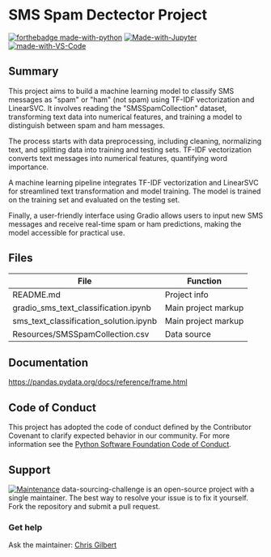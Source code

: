 # SMS Spam Dectector Project
[![forthebadge made-with-python](http://ForTheBadge.com/images/badges/made-with-python.svg)](https://www.python.org/)
[![Made-with-Jupyter](https://img.shields.io/badge/Made%20with-Jupyter-orange?style=for-the-badge&logo=Jupyter)](https://jupyter.org/try)
[![made-with-VS-Code](https://img.shields.io/badge/Visual%20Studio%20Code-007ACC?logo=visualstudiocode&logoColor=fff&style=plastic)](https://code.visualstudio.com/)

## Summary

This project aims to build a machine learning model to classify SMS messages as "spam" or "ham" (not spam) using TF-IDF vectorization and LinearSVC. It involves reading the "SMSSpamCollection" dataset, transforming text data into numerical features, and training a model to distinguish between spam and ham messages.

The process starts with data preprocessing, including cleaning, normalizing text, and splitting data into training and testing sets. TF-IDF vectorization converts text messages into numerical features, quantifying word importance.

A machine learning pipeline integrates TF-IDF vectorization and LinearSVC for streamlined text transformation and model training. The model is trained on the training set and evaluated on the testing set.

Finally, a user-friendly interface using Gradio allows users to input new SMS messages and receive real-time spam or ham predictions, making the model accessible for practical use.

## Files

| File | Function |                        
| ---- | ------------- |
| README.md | Project info |
| gradio_sms_text_classification.ipynb | Main project markup |
| sms_text_classification_solution.ipynb | Main project markup |
| Resources/SMSSpamCollection.csv| Data source |

## Documentation
https://pandas.pydata.org/docs/reference/frame.html

## Code of Conduct

This project has adopted the code of conduct defined by the Contributor Covenant to clarify expected behavior in our community.
For more information see the [Python Software Foundation Code of Conduct](https://policies.python.org/python.org/code-of-conduct/).


## Support

[![Maintenance](https://img.shields.io/badge/Maintained%3F-yes-green.svg)](https://GitHub.com/Naereen/StrapDown.js/graphs/commit-activity)
data-sourcing-challenge is an open-source project with a single maintainer. The best way to resolve your issue is to fix it yourself. Fork the repository and submit a pull request. 

### Get help

Ask the maintainer: [Chris Gilbert][1]

[1]: https://github.com/xraySMULu